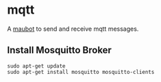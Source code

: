 # mqtt
A [maubot](https://github.com/maubot/maubot) to send and receive mqtt messages.


## Install Mosquitto Broker

```
sudo apt-get update
sudo apt-get install mosquitto mosquitto-clients
```